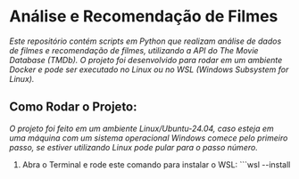 # Análise e Recomendação de Filmes

*Este repositório contém scripts em Python que realizam análise de dados de filmes e recomendação de filmes, utilizando a API do The Movie Database (TMDb). O projeto foi desenvolvido para rodar em um ambiente Docker e pode ser executado no Linux ou no WSL (Windows Subsystem for Linux).*



## Como Rodar o Projeto:

*O projeto foi feito em um ambiente Linux/Ubuntu-24.04, caso esteja em uma máquina com um sistema operacional Windows comece pelo 
primeiro passo, se estiver utilizando Linux pode pular para o passo número.*


1. Abra o Terminal e rode este comando para instalar o WSL: ```wsl --install